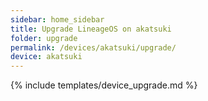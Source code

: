 ```yaml
---
sidebar: home_sidebar
title: Upgrade LineageOS on akatsuki
folder: upgrade
permalink: /devices/akatsuki/upgrade/
device: akatsuki
---
```

{% include templates/device_upgrade.md %}
